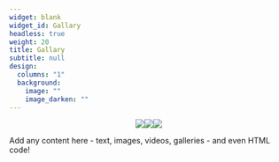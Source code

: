 ```yaml
---
widget: blank
widget_id: Gallary
headless: true
weight: 20
title: Gallary
subtitle: null
design:
  columns: "1"
  background:
    image: ""
    image_darken: ""
---
```

<center class="half">
    <img src=![](image1.jpg)/><img src=![](image2.jpg)/><img src=![](image3.jpg)>
</center>

Add any content here - text, images, videos, galleries - and even HTML code!
